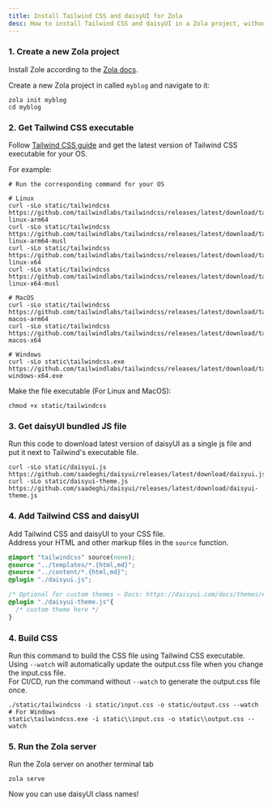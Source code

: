 ```yaml
---
title: Install Tailwind CSS and daisyUI for Zola
desc: How to install Tailwind CSS and daisyUI in a Zola project, without Node.js
---
```


<script>
  import Translate from "$components/Translate.svelte"
</script>

### 1. Create a new Zola project

Install Zole according to the [Zola docs](https://www.getzola.org/documentation/getting-started/installation/).

Create a new Zola project in called `myblog` and navigate to it:

```sh:Terminal
zola init myblog
cd myblog
```

### 2. Get Tailwind CSS executable

Follow [Tailwind CSS guide](https://tailwindcss.com/blog/standalone-cli) and get the latest version of Tailwind CSS executable for your OS.

For example:

```sh:Terminal
# Run the corresponding command for your OS

# Linux
curl -sLo static/tailwindcss https://github.com/tailwindlabs/tailwindcss/releases/latest/download/tailwindcss-linux-arm64
curl -sLo static/tailwindcss https://github.com/tailwindlabs/tailwindcss/releases/latest/download/tailwindcss-linux-arm64-musl
curl -sLo static/tailwindcss https://github.com/tailwindlabs/tailwindcss/releases/latest/download/tailwindcss-linux-x64
curl -sLo static/tailwindcss https://github.com/tailwindlabs/tailwindcss/releases/latest/download/tailwindcss-linux-x64-musl

# MacOS
curl -sLo static/tailwindcss https://github.com/tailwindlabs/tailwindcss/releases/latest/download/tailwindcss-macos-arm64
curl -sLo static/tailwindcss https://github.com/tailwindlabs/tailwindcss/releases/latest/download/tailwindcss-macos-x64

# Windows
curl -sLo static\tailwindcss.exe https://github.com/tailwindlabs/tailwindcss/releases/latest/download/tailwindcss-windows-x64.exe
```

Make the file executable (For Linux and MacOS):

```sh:Terminal
chmod +x static/tailwindcss
```

### 3. Get daisyUI bundled JS file

Run this code to download latest version of daisyUI as a single js file and put it next to Tailwind's executable file.

```sh:Terminal
curl -sLo static/daisyui.js https://github.com/saadeghi/daisyui/releases/latest/download/daisyui.js
curl -sLo static/daisyui-theme.js https://github.com/saadeghi/daisyui/releases/latest/download/daisyui-theme.js
```

### 4. Add Tailwind CSS and daisyUI

Add Tailwind CSS and daisyUI to your CSS file.  
Address your HTML and other markup files in the `source` function.

```postcss:input.css
@import "tailwindcss" source(none);
@source "../templates/*.{html,md}";
@source "../content/*.{html,md}";
@plugin "./daisyui.js";

/* Optional for custom themes – Docs: https://daisyui.com/docs/themes/#how-to-add-a-new-custom-theme */
@plugin "./daisyui-theme.js"{
  /* custom theme here */
}
```

### 4. Build CSS

Run this command to build the CSS file using Tailwind CSS executable.  
Using `--watch` will automatically update the output.css file when you change the input.css file.  
For CI/CD, run the command without `--watch` to generate the output.css file once.

```sh:Terminal
./static/tailwindcss -i static/input.css -o static/output.css --watch
# For Windows
static\tailwindcss.exe -i static\\input.css -o static\\output.css --watch
```

### 5. Run the Zola server

Run the Zola server on another terminal tab

```
zola serve
```

Now you can use daisyUI class names!

